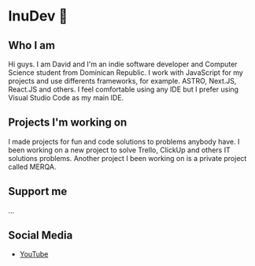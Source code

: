 # InuDev 🐾

## Who I am

Hi guys. I am David and I'm an indie software developer and Computer Science student from Dominican Republic. I work with JavaScript for my projects and use differents frameworks, for example. ASTRO, Next.JS, React.JS and others. I feel comfortable using any IDE but I prefer using Visual Studio Code as my main IDE.

## Projects I'm working on

I made projects for fun and code solutions to problems anybody have. I been working on a new project to solve Trello, ClickUp and others IT solutions problems. Another project I been working on is a private project called MERQA.

## Support me

...

## Social Media

* [YouTube](https://www.youtube.com/@Davidasdev)
